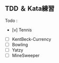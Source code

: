 TDD ＆ Kata練習
-----------------

Todo :
- [v] Tennis
- [ ] KentBeck-Currency
- [ ] Bowling
- [ ] Yatzy
- [ ] MineSweeper